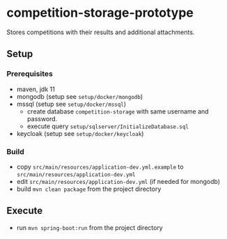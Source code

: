 # competition-storage-prototype
Stores competitions with their results and additional attachments.

## Setup

### Prerequisites

- maven, jdk 11
- mongodb (setup see ```setup/docker/mongodb```)
- mssql (setup see ```setup/docker/mssql```)
  - create database ```competition-storage``` with same username and password. 
  - execute query ```setup/sqlserver/InitializeDatabase.sql```
- keycloak (setup see ```setup/docker/keycloak```)

### Build

- copy ```src/main/resources/application-dev.yml.example``` to ```src/main/resources/application-dev.yml```
- edit ```src/main/resources/application-dev.yml``` (if needed for mongodb)
- build ```mvn clean package``` from the project directory

## Execute

- run ```mvn spring-boot:run``` from the project directory
